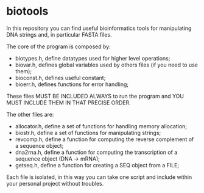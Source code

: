 # biotools

In this repository you can find useful bioinformatics tools for manipulating DNA strings and, in particular FASTA files.

The core of the program is composed by:
- biotypes.h, define datatypes used for higher level operations;
- biovar.h,   defines global variables used by others files (if you need to use them);
- bioconst.h, defines useful constant;
- bioerr.h,   defines functions for error handling;

These files MUST BE INCLUDED ALWAYS to run the program and YOU MUST INCLUDE THEM IN THAT PRECISE ORDER.

The other files are:
- allocator.h,  define a set of functions for handling memory allocation;
- biostr.h,     define a set of functions for manipulating strings;
- revcomp.h,    define a function for computing the reverse complement of a sequence object;
- dna2rna.h,    define a function for computing the transcription of a sequence object (DNA -> mRNA);
- getseq.h,     define a function for creating a SEQ object from a FILE;

Each file is isolated, in this way you can take one script and include within your personal project without troubles.
